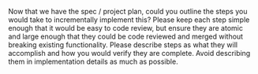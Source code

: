 Now that we have the spec / project plan, could you outline the steps you would take to incrementally implement this?  Please keep each step simple enough that it would be easy to code review, but ensure they are atomic and large enough that they could be code reviewed and merged without breaking existing functionality.  Please describe steps as what they will accomplish and how you would verify they are complete.  Avoid describing them in implementation details as much as possible.
